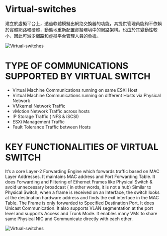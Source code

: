 # Virtual-switches
建立於虛擬平台上，透過軟體模擬出網路交換器的功能，其提供管理員能夠不依賴於實體網路和硬體，動態地重新配置虛擬環境中的網路架構。也由於其變動性較小，因此可減少網路和虛擬平台管理人員的負擔。 

![Virtual-switches](http://www.govmlab.com/wp-content/uploads/2016/02/vNetworking-vSwitch-768x576.jpg)

# TYPE OF COMMUNICATIONS SUPPORTED BY VIRTUAL SWITCH
- Virtual Machine Communications running on same ESXi Host
- Virtual Machine Communications running on different Hosts via Physical Network
- VMkernel Network Traffic
- vMotion Network Traffic across hosts
- IP Storage Traffic ( NFS & iSCSI)
- ESXi Management Traffic
- Fault Tolerance Traffic between Hosts

# KEY FUNCTIONALITIES OF VIRTUAL SWITCH 
It’s a core Layer-2 Forwarding Engine which forwards traffic based on MAC Layer Addresses.
It maintains MAC address and Port Forwarding Table.
It does Forwarding and Filtering of Ethernet Frames like Physical Switch & avoid unnecessary broadcast ( in other words, it is not a hub)
Similar to Physical Switch, when a frame is received on an Interface, the switch looks at the destination hardware address and finds the exit interface in the MAC Table. The Frame is only forwarded to Specified Destination Port. It does Unicast Communication.
It also supports VLAN segmentation at the port level and supports Access and Trunk Mode.
It enables many VMs to share same Physical NIC and Communicate directly with each other.

![Virtual-switches](http://www.govmlab.com/wp-content/uploads/2016/02/Obj2.1_vSwitch01.gif)


